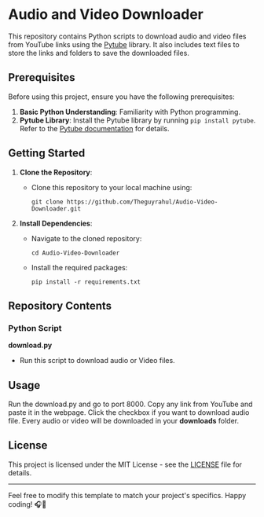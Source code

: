 # Audio and Video Downloader

This repository contains Python scripts to download audio and video files from YouTube links using the [Pytube](https://pytube.io/) library. It also includes text files to store the links and folders to save the downloaded files.

## Prerequisites

Before using this project, ensure you have the following prerequisites:

1. **Basic Python Understanding**: Familiarity with Python programming.
2. **Pytube Library**: Install the Pytube library by running `pip install pytube`. Refer to the [Pytube documentation](https://pytube.io/en/latest/) for details.

## Getting Started

1. **Clone the Repository**:
   - Clone this repository to your local machine using:
     ```
     git clone https://github.com/Theguyrahul/Audio-Video-Downloader.git
     ```

2. **Install Dependencies**:
   - Navigate to the cloned repository:
     ```
     cd Audio-Video-Downloader
     ```
   - Install the required packages:
     ```
     pip install -r requirements.txt
     ```

## Repository Contents

### Python Script

**download.py**
   - Run this script to download audio or Video files.

## Usage
Run the download.py and go to port 8000. Copy any link from YouTube and paste it in the webpage. Click the checkbox if you want to download audio file. Every audio or video will be downloaded in your **downloads** folder.

## License

This project is licensed under the MIT License - see the [LICENSE](LICENSE) file for details.

---

Feel free to modify this template to match your project's specifics. Happy coding! 🎧🎥
